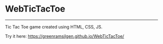 # WebTicTacToe
---
Tic Tac Toe game created using HTML, CSS, JS.

Try it here: https://greenramsilgen.github.io/WebTicTacToe/
